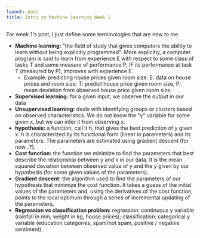 ```yaml
---
layout: post
title: Intro to Machine Learning Week 1
---
```

For week 1's post, I just define some terminologies that are new to me.

<!--excerpt-->

* **Machine learning:** "the field of study that gives computers the ability to learn without being explicitly programmed". More explicitly, a computer program is said to learn from experience E with respect to some class of tasks T and some measure of performance P, IF its performance at task T (measured by P), improves with experience E.
    * Example: predicting house prices given room size. E: data on house prices and room size; T: predict house price given room size; P: mean deviation from observed house price given room size.
* **Supervised learning:** for a given input, we observe the output in our data
* **Unsupervised learning:** deals with identifying groups or clusters based on observed characteristics. We do not know the "y" variable for some given x, but we can infer it from observing x.
* **hypothesis:** a function, call it h, that gives the best prediction of y given x. h is characterized by its functional form (linear in parameters) and its parameters. The parameters are estimated using gradient descent (for now...?).
* **Cost function:** the function we minimize to find the parameters that best describe the relationship between y and x in our data. It is the mean squared deviation between observed value of y and the y given by our hypothesis (for some given values of the parameters).
* **Gradient descent:** the algorithm used to find the parameters of our hypothesis that minimize the cost function. It takes a guess of the initial values of the parameters and, using the derivatives of the cost function, points to the local optimum through a series of incremental updating of the parameters.
* **Regression vs classification problem:** regression: continuous y variable (rainfall in mm, weight in kg, house prices); classification: categorical y variable (education categories, spam/not spam, positive / negative sentiment).
